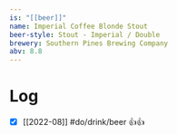 ```yaml
---
is: "[[beer]]"
name: Imperial Coffee Blonde Stout
beer-style: Stout - Imperial / Double
brewery: Southern Pines Brewing Company
abv: 8.8
---
```

# Log
- [x] [[2022-08]] #do/drink/beer 👍👍
